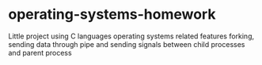 # operating-systems-homework

Little project using C languages operating systems related features
forking, sending data through pipe and sending signals between child processes and parent process
